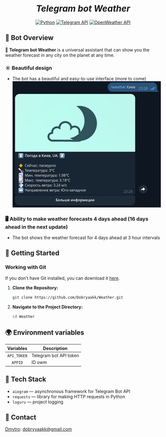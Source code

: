 <h1 align="center"><em>Telegram bot Weather</em></h1>

<p align="center">
<a href="https://www.python.org/downloads"><img src="https://img.shields.io/badge/Python-3.8%2B-yellow?style=plastic" alt="Python"></a>
<a href="https://core.telegram.org/bots/api"><img src="https://img.shields.io/badge/Telegram%20API-Learn%20More-0088cc?style=plastic" alt="Telegram API"></a>
<a href="https://openweathermap.org/api">
    <img src="https://img.shields.io/badge/OpenWeather%20API-Learn%20More-FFA500?style=plastic" alt="OpenWeather API">
</a>
</p>

## 🤖 Bot Overview

🌟 **Telegram bot Weather** is a universal assistant that can show you the weather forecast in any city on the planet at any time.

### ☀️ Beautiful design
- The bot has a beautiful and easy-to-use interface (more to come)
![Weather Bot Interface](reaa.jpg)
### 🖥️ Ability to make weather forecasts 4 days ahead (16 days ahead in the next update)
- The bot shows the weather forecast for 4 days ahead at 3 hour intervals


## 🚀 Getting Started

### Working with Git

If you don't have Git installed, you can download it [here](https://git-scm.com/downloads).

1. **Clone the Repository:**
    ```bash
    git clone https://github.com/Dobryaakk/Weather.git
    ```

2. **Navigate to the Project Directory:**
    ```bash
    cd Weather
    ```


## 🌍 Environment variables

|  Variables  | Description            |
|:-----------:|------------------------|
| `API_TOKEN` | Telegram bot API token |
|   `APPID`   | ID owm                 |


## 🔧 Tech Stack

-   `aiogram` — asynchronous framework for Telegram Bot API
-   `requests` — library for making HTTP requests in Python
-   `loguru` — project logging


## 📢 Contact

[Dmytro](https://github.com/Dobryaakk): dobryyaakk@gmail.com
